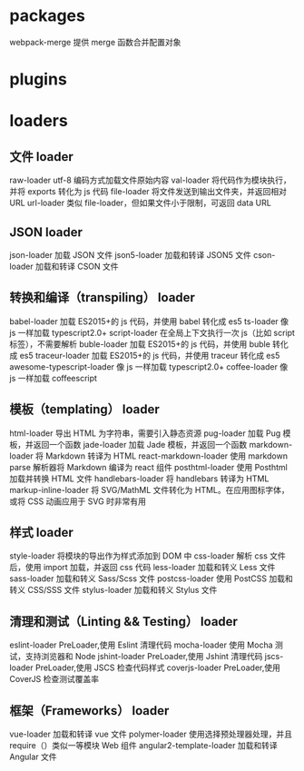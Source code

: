# packages

webpack-merge 提供 merge 函数合并配置对象

# plugins

# loaders

## 文件 loader

raw-loader utf-8 编码方式加载文件原始内容
val-loader 将代码作为模块执行，并将 exports 转化为 js 代码
file-loader 将文件发送到输出文件夹，并返回相对 URL
url-loader 类似 file-loader，但如果文件小于限制，可返回 data URL

## JSON loader

json-loader 加载 JSON 文件
json5-loader 加载和转译 JSON5 文件
cson-loader 加载和转译 CSON 文件

## 转换和编译（transpiling） loader

babel-loader 加载 ES2015+的 js 代码，并使用 babel 转化成 es5
ts-loader 像 js 一样加载 typescript2.0+
script-loader 在全局上下文执行一次 js（比如 script 标签），不需要解析
buble-loader 加载 ES2015+的 js 代码，并使用 buble 转化成 es5
traceur-loader 加载 ES2015+的 js 代码，并使用 traceur 转化成 es5
awesome-typescript-loader 像 js 一样加载 typescript2.0+
coffee-loader 像 js 一样加载 coffeescript

## 模板（templating） loader

html-loader 导出 HTML 为字符串，需要引入静态资源
pug-loader 加载 Pug 模板，并返回一个函数
jade-loader 加载 Jade 模板，并返回一个函数
markdown-loader 将 Markdown 转译为 HTML
react-markdown-loader 使用 markdown parse 解析器将 Markdown 编译为 react 组件
posthtml-loader 使用 Posthtml 加载并转换 HTML 文件
handlebars-loader 将 handlebars 转译为 HTML
markup-inline-loader 将 SVG/MathML 文件转化为 HTML。在应用图标字体，或将 CSS 动画应用于 SVG 时非常有用

## 样式 loader

style-loader 将模块的导出作为样式添加到 DOM 中
css-loader 解析 css 文件后，使用 import 加载，并返回 css 代码
less-loader 加载和转义 Less 文件
sass-loader 加载和转义 Sass/Scss 文件
postcss-loader 使用 PostCSS 加载和转义 CSS/SSS 文件
stylus-loader 加载和转义 Stylus 文件

## 清理和测试（Linting && Testing） loader

eslint-loader PreLoader,使用 Eslint 清理代码
mocha-loader 使用 Mocha 测试，支持浏览器和 Node
jshint-loader PreLoader,使用 Jshint 清理代码
jscs-loader PreLoader,使用 JSCS 检查代码样式
coverjs-loader PreLoader,使用 CoverJS 检查测试覆盖率

## 框架（Frameworks） loader

vue-loader 加载和转译 vue 文件
polymer-loader 使用选择预处理器处理，并且 require（）类似一等模块 Web 组件
angular2-template-loader 加载和转译 Angular 文件
